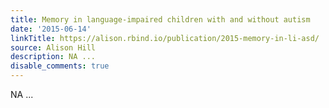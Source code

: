 ```yaml
---
title: Memory in language-impaired children with and without autism
date: '2015-06-14'
linkTitle: https://alison.rbind.io/publication/2015-memory-in-li-asd/
source: Alison Hill
description: NA ...
disable_comments: true
---
```

NA ...